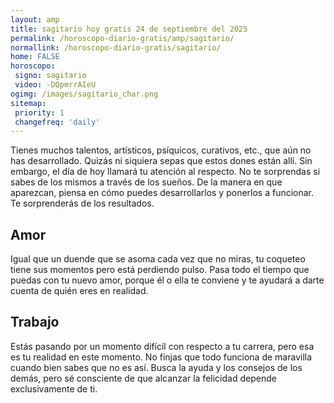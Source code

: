 ```yaml
---
layout: amp
title: sagitario hoy gratis 24 de septiembre del 2025 
permalink: /horoscopo-diario-gratis/amp/sagitario/
normallink: /horoscopo-diario-gratis/sagitario/
home: FALSE
horoscopo:
 signo: sagitario
 video: -DQpmrrAIeU
ogimg: /images/sagitario_char.png
sitemap:
 priority: 1
 changefreq: 'daily'
---
```



Tienes muchos talentos, artísticos, psíquicos, curativos, etc., que aún no has desarrollado. Quizás ni siquiera sepas que estos dones están allí. Sin embargo, el día de hoy llamará tu atención al respecto. No te sorprendas si sabes de los mismos a través de los sueños. De la manera en que aparezcan, piensa en cómo puedes desarrollarlos y ponerlos a funcionar. Te sorprenderás de los resultados.

## Amor

Igual que un duende que se asoma cada vez que no miras, tu coqueteo tiene sus momentos pero está perdiendo pulso. Pasa todo el tiempo que puedas con tu nuevo amor, porque él o ella te conviene y te ayudará a darte cuenta de quién eres en realidad.

## Trabajo

Estás pasando por un momento difícil con respecto a tu carrera, pero esa es tu realidad en este momento. No finjas que todo funciona de maravilla cuando bien sabes que no es así. Busca la ayuda y los consejos de los demás, pero sé consciente de que alcanzar la felicidad depende exclusivamente de ti.